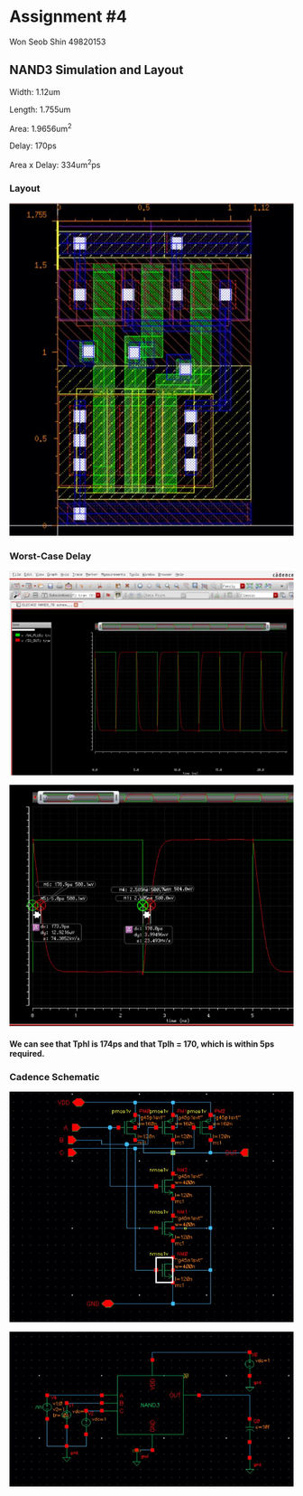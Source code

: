 Assignment #4
=============
Won Seob Shin
49820153


NAND3 Simulation and Layout
-------
Width: 1.12um

Length: 1.755um

Area: 1.9656um<sup>2</sup>

Delay: 170ps

Area x Delay:  334um<sup>2</sup>ps

### Layout

![Layout](https://github.com/wonseobshin/402Project4-NAND3/blob/master/layout.JPG)

### Worst-Case Delay

![Delay](https://github.com/wonseobshin/402Project4-NAND3/blob/master/Capture.JPG)

![DelayZoomed](https://github.com/wonseobshin/402Project4-NAND3/blob/master/ruler%20difference.JPG)
#### We can see that Tphl is 174ps and that Tplh = 170, which is within 5ps required.

### Cadence Schematic

![NAND3](https://github.com/wonseobshin/402Project4-NAND3/blob/master/schematic.JPG)

![TB](https://github.com/wonseobshin/402Project4-NAND3/blob/master/TB.JPG)
